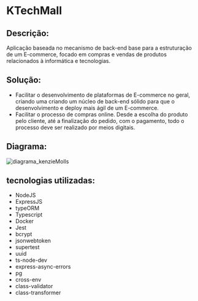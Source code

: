 # KTechMall

## Descrição:

Aplicação baseada no mecanismo de back-end base para a estruturação de um E-commerce, focado em compras e vendas de produtos relacionados à informática e tecnologias.


## Solução:

- Facilitar o desenvolvimento de plataformas de E-commerce no geral, criando uma criando um núcleo de back-end sólido para que o desenvolvimento e deploy mais ágil de um E-commerce.
- Facilitar o processo de compras online. Desde a escolha do produto pelo cliente, até a finalização do pedido, com o pagamento, todo o processo deve ser realizado por meios digitais.


## Diagrama:

![diagrama_kenzieMolls](https://user-images.githubusercontent.com/96259892/201108490-50807161-0d54-444e-94b7-40608fdd39b1.png)


## tecnologias utilizadas:

- NodeJS
- ExpressJS
- typeORM
- Typescript
- Docker
- Jest
- bcrypt
- jsonwebtoken
- supertest
- uuid
- ts-node-dev
- express-async-errors
- pg
- cross-env
- class-validator
- class-transformer
